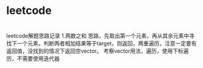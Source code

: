 # leetcode
#
leetcode解题思路记录
1.两数之和
思路，先取出第一个元素，再从其余元素中寻找下一个元素，判断两者相加结果等于target，则返回，两重遍历，注意一定要有返回值，没找到的情况下返回空vector。
考察vector用法，遍历，使用下标遍历，不需要使用迭代器
